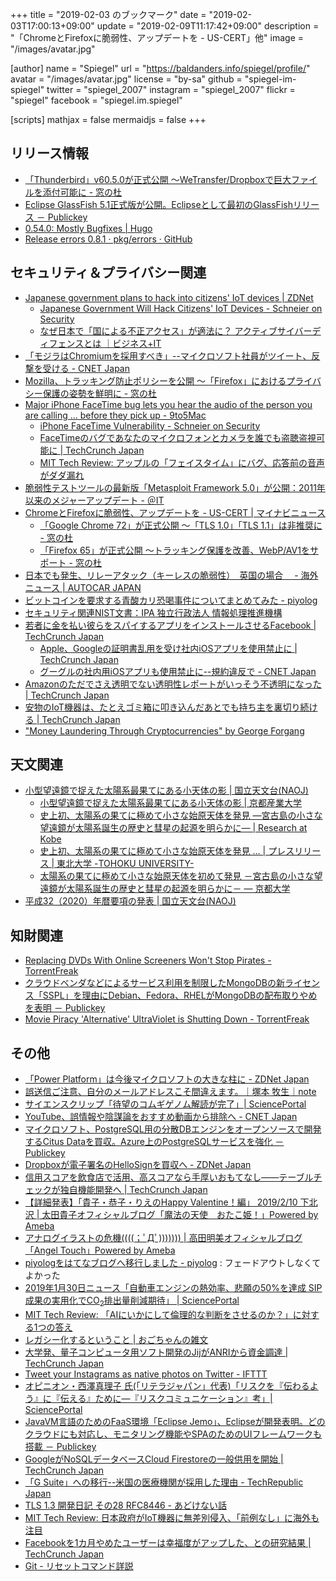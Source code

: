 +++
title = "2019-02-03 のブックマーク"
date =  "2019-02-03T17:00:13+09:00"
update = "2019-02-09T11:17:42+09:00"
description = "「ChromeとFirefoxに脆弱性、アップデートを - US-CERT」他"
image = "/images/avatar.jpg"

[author]
  name      = "Spiegel"
  url       = "https://baldanders.info/spiegel/profile/"
  avatar    = "/images/avatar.jpg"
  license   = "by-sa"
  github    = "spiegel-im-spiegel"
  twitter   = "spiegel_2007"
  instagram = "spiegel_2007"
  flickr    = "spiegel"
  facebook  = "spiegel.im.spiegel"

[scripts]
  mathjax = false
  mermaidjs = false
+++

## リリース情報

- [「Thunderbird」v60.5.0が正式公開 ～WeTransfer/Dropboxで巨大ファイルを添付可能に - 窓の杜](https://forest.watch.impress.co.jp/docs/news/1167275.html)
- [Eclipse GlassFish 5.1正式版が公開。Eclipseとして最初のGlassFishリリース － Publickey](https://www.publickey1.jp/blog/19/eclipse_glassfish_51eclipseglassfish.html)
- [0.54.0: Mostly Bugfixes | Hugo](https://gohugo.io/news/0.54.0-relnotes/)
- [Release errors 0.8.1 · pkg/errors · GitHub](https://github.com/pkg/errors/releases/tag/v0.8.1)

## セキュリティ＆プライバシー関連

- [Japanese government plans to hack into citizens' IoT devices | ZDNet](https://www.zdnet.com/article/japanese-government-plans-to-hack-into-citizens-iot-devices/)
    - [Japanese Government Will Hack Citizens' IoT Devices - Schneier on Security](https://www.schneier.com/blog/archives/2019/01/japanese_govern.html)
    - [なぜ日本で「国による不正アクセス」が適法に？ アクティブサイバーディフェンスとは ｜ビジネス+IT](https://www.sbbit.jp/article/cont1/35989)
- [「モジラはChromiumを採用すべき」--マイクロソフト社員がツイート、反撃を受ける - CNET Japan](https://japan.cnet.com/article/35131920/)
- [Mozilla、トラッキング防止ポリシーを公開 ～「Firefox」におけるプライバシー保護の姿勢を鮮明に - 窓の杜](https://forest.watch.impress.co.jp/docs/news/1167068.html)
- [Major iPhone FaceTime bug lets you hear the audio of the person you are calling ... before they pick up - 9to5Mac](https://9to5mac.com/2019/01/28/facetime-bug-hear-audio/)
    - [iPhone FaceTime Vulnerability - Schneier on Security](https://www.schneier.com/blog/archives/2019/01/iphone_facetime.html)
    - [FaceTimeのバグであなたのマイクロフォンとカメラを誰でも盗聴盗視可能に  |  TechCrunch Japan](https://jp.techcrunch.com/2019/01/29/2019-01-28-nasty-facetime-bug-could-allows-others-to-eavesdrop-on-your-microphone-or-camera/)
    - [MIT Tech Review: アップルの「フェイスタイム」にバグ、応答前の音声がダダ漏れ](https://www.technologyreview.jp/nl/a-security-bug-in-apples-facetime-lets-people-snoop-on-others/)
- [脆弱性テストツールの最新版「Metasploit Framework 5.0」が公開：2011年以来のメジャーアップデート - ＠IT](http://www.atmarkit.co.jp/ait/articles/1901/30/news061.html)
- [ChromeとFirefoxに脆弱性、アップデートを - US-CERT | マイナビニュース](https://news.mynavi.jp/article/20190131-764255/)
    - [「Google Chrome 72」が正式公開 ～「TLS 1.0」「TLS 1.1」は非推奨に - 窓の杜](https://forest.watch.impress.co.jp/docs/news/1167165.html)
    - [「Firefox 65」が正式公開 ～トラッキング保護を改善、WebP/AV1をサポート - 窓の杜](https://forest.watch.impress.co.jp/docs/news/1167182.html)
- [日本でも発生、リレーアタック（キーレスの脆弱性）　英国の場合　 - 海外ニュース | AUTOCAR JAPAN](https://www.autocar.jp/news/2019/01/31/346789/)
- [ビットコインを要求する青酸カリ恐喝事件についてまとめてみた - piyolog](https://piyolog.hatenadiary.jp/entry/2019/01/31/180000)
- [セキュリティ関連NIST文書：IPA 独立行政法人 情報処理推進機構](https://www.ipa.go.jp/security/publications/nist/index.html)
- [若者に金を払い彼らをスパイするアプリをインストールさせるFacebook  |  TechCrunch Japan](https://jp.techcrunch.com/2019/01/31/2019-01-29-facebook-project-atlas/)
    - [Apple、Googleの証明書乱用を受け社内iOSアプリを使用禁止に  |  TechCrunch Japan](https://jp.techcrunch.com/2019/02/01/2019-01-31-apple-ban-google-data-app/)
    - [グーグルの社内用iOSアプリも使用禁止に--規約違反で - CNET Japan](https://japan.cnet.com/article/35132111/)
- [Amazonのただでさえ透明でない透明性レポートがいっそう不透明になった  |  TechCrunch Japan](https://jp.techcrunch.com/2019/02/01/2019-01-31-amazon-government-data-demands/)
- [安物のIoT機器は、たとえゴミ箱に叩き込んだあとでも持ち主を裏切り続ける  |  TechCrunch Japan](https://jp.techcrunch.com/2019/02/01/2019-01-30-cheap-internet-of-things-gadgets-betray-you-even-after-you-toss-them-in-the-trash/)
- ["Money Laundering Through Cryptocurrencies" by George Forgang](https://digitalcommons.lasalle.edu/ecf_capstones/40/)

## 天文関連

- [小型望遠鏡で捉えた太陽系最果てにある小天体の影 | 国立天文台(NAOJ)](https://www.nao.ac.jp/news/science/2019/20190129-kbo.html)
    - [小型望遠鏡で捉えた太陽系最果てにある小天体の影 | 京都産業大学](https://www.kyoto-su.ac.jp/news/20190129_345_news.html)
    - [史上初、太陽系の果てに極めて小さな始原天体を発見 ―宮古島の小さな望遠鏡が太陽系誕生の歴史と彗星の起源を明らかに― | Research at Kobe](http://www.kobe-u.ac.jp/research_at_kobe/NEWS/news/2019_01_29_01.html)
    - [史上初、太陽系の果てに極めて小さな始原天体を発見 ... | プレスリリース | 東北大学 -TOHOKU UNIVERSITY-](https://www.tohoku.ac.jp/japanese/2019/01/press-20190125-02-KBO.html)
    - [太陽系の果てに極めて小さな始原天体を初めて発見 －宮古島の小さな望遠鏡が太陽系誕生の歴史と彗星の起源を明らかに－ — 京都大学](http://www.kyoto-u.ac.jp/ja/research/research_results/2018/190129_1.html)
- [平成32（2020）年暦要項の発表 | 国立天文台(NAOJ)](https://www.nao.ac.jp/news/topics/2019/20190201-rekiyoko.html)

## 知財関連

- [Replacing DVDs With Online Screeners Won't Stop Pirates - TorrentFreak](https://torrentfreak.com/replacing-dvd-screeners-with-online-versions-wont-stop-pirates-190126/)
- [クラウドベンダなどによるサービス利用を制限したMongoDBの新ライセンス「SSPL」を理由にDebian、Fedora、RHELがMongoDBの配布取りやめを表明 － Publickey](https://www.publickey1.jp/blog/19/mongodbsspldebianfedorarhelmongodb.html)
- [Movie Piracy 'Alternative' UltraViolet is Shutting Down - TorrentFreak](https://torrentfreak.com/movie-piracy-alternative-ultraviolet-is-shutting-down/)

## その他

- [「Power Platform」は今後マイクロソフトの大きな柱に - ZDNet Japan](https://japan.zdnet.com/article/35131794/)
- [誤送信ご注意、自分のメールアドレスこそ間違えます。｜塚本 牧生｜note](https://note.mu/tsukamoto/n/nf4f81b92b20b)
- [サイエンスクリップ「待望のコムギゲノム解読が完了」| SciencePortal](https://scienceportal.jst.go.jp/clip/20190128_01.html)
- [YouTube、誤情報や陰謀論をおすすめ動画から排除へ - CNET Japan](https://japan.cnet.com/article/35131872/)
- [マイクロソフト、PostgreSQL用の分散DBエンジンをオープンソースで開発するCitus Dataを買収。Azure上のPostgreSQLサービスを強化 － Publickey](https://www.publickey1.jp/blog/19/postgresqldbcitus_dataazurepostgresql.html)
- [Dropboxが電子署名のHelloSignを買収へ - ZDNet Japan](https://japan.zdnet.com/article/35131913/)
- [信用スコアを飲食店で活用、高スコアなら手厚いおもてなし——テーブルチェックが独自機能開発へ  |  TechCrunch Japan](https://jp.techcrunch.com/2019/01/29/tablecheck-credit-score/)
- [【詳細発表】「貴子・恭子・りえのHappy Valentine！編」 2019/2/10 下北沢 | 太田貴子オフィシャルブログ「魔法の天使　おたこ姫！」Powered by Ameba](https://ameblo.jp/ohta-takako/entry-12422808860.html)
- [アナログイラストの危機((((；ﾟДﾟ))))))) | 高田明美オフィシャルブログ「Angel Touch」Powered by Ameba](https://ameblo.jp/angel-touch/entry-12436538670.html)
- [piyologをはてなブログへ移行しました - piyolog](https://piyolog.hatenadiary.jp/entry/2019/01/30/170426) : フェードアウトしなくてよかった
- [2019年1月30日ニュース「自動車エンジンの熱効率、悲願の50%を達成 SIP成果の実用化でCO<sub>2</sub>排出量削減期待」 | SciencePortal](https://scienceportal.jst.go.jp/news/newsflash_review/newsflash/2019/01/20190130_01.html)
- [MIT Tech Review: 「AIにいかにして倫理的な判断をさせるのか？」に対する1つの答え](https://www.technologyreview.jp/s/122607/giving-algorithms-a-sense-of-uncertainty-could-make-them-more-ethical/)
- [レガシー化するということ | おごちゃんの雑文](http://www.nurs.or.jp/~ogochan/essay/archives/5394)
- [大学発、量子コンピュータ用ソフト開発のJijがANRIから資金調達  |  TechCrunch Japan](https://jp.techcrunch.com/2019/02/01/jij-fundraising/)
- [Tweet your Instagrams as native photos on Twitter - IFTTT](https://ifttt.com/applets/aVxGRrtD-tweet-your-instagrams-as-native-photos-on-twitter)
- [オピニオン・西澤真理子 氏(「リテラジャパン」代表)「リスクを『伝わるよう』に『伝える』ために―『リスクコミュニケーション』考」| SciencePortal](https://scienceportal.jst.go.jp/columns/opinion/20190201_01.html)
- [JavaVM言語のためのFaaS環境「Eclipse Jemo」、Eclipseが開発表明。どのクラウドにも対応し、モニタリング機能やSPAのためのUIフレームワークも搭載 － Publickey](https://www.publickey1.jp/blog/19/javavmfaaseclipse_jemoeclipsespaui.html)
- [GoogleがNoSQLデータベースCloud Firestoreの一般供用を開始  |  TechCrunch Japan](https://jp.techcrunch.com/2019/02/01/2019-01-31-googles-cloud-firestore-nosql-database-hits-general-availability/)
- [「G Suite」への移行--米国の医療機関が採用した理由 - TechRepublic Japan](https://japan.techrepublic.com/article/35132074.htm)
- [TLS 1.3 開発日記 その28 RFC8446 - あどけない話](https://kazu-yamamoto.hatenablog.jp/entry/2018/10/30/160115)
- [MIT Tech Review: 日本政府がIoT機器に無差別侵入、「前例なし」に海外も注目](https://www.technologyreview.jp/nl/japan-plans-to-hack-into-millions-of-its-citizens-connected-devices/)
- [Facebookを1カ月やめたユーザーは幸福度がアップした、との研究結果  |  TechCrunch Japan](https://jp.techcrunch.com/2019/02/02/2019-01-31-stanford-nyu-econ-facebook-study/)
- [Git - リセットコマンド詳説](https://git-scm.com/book/ja/v2/Git-%E3%81%AE%E3%81%95%E3%81%BE%E3%81%96%E3%81%BE%E3%81%AA%E3%83%84%E3%83%BC%E3%83%AB-%E3%83%AA%E3%82%BB%E3%83%83%E3%83%88%E3%82%B3%E3%83%9E%E3%83%B3%E3%83%89%E8%A9%B3%E8%AA%AC)
